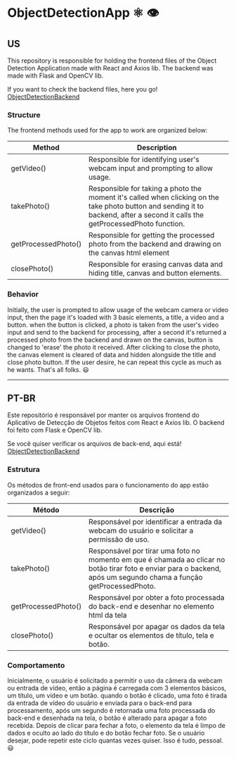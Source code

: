 # ObjectDetectionApp :atom_symbol: :eye:
## US

This repository is responsible for holding the frontend files of the Object Detection Application made with React and Axios lib. The backend was made with Flask and OpenCV lib.

If you want to check the backend files, here you go! [ObjectDetectionBackend](https://github.com/GuilhermeSimaos/ObjectDetectionApp.git)

### Structure

The frontend methods used for the app to work are organized below:

| Method              | Description                                                  |
| ------------------- | ------------------------------------------------------------ |
| getVideo()          | Responsible for identifying user's webcam input and prompting to allow usage. |
| takePhoto()         | Responsible for taking a photo the moment it's called when clicking on the take photo button and sending it to backend, after a second it calls the getProcessedPhoto function. |
| getProcessedPhoto() | Responsible for  getting the processed photo from the backend and drawing on the canvas html element |
| closePhoto()        | Responsible for erasing canvas data and hiding title, canvas and button elements. |

### Behavior

Initially, the user is prompted to allow usage of the webcam camera or video input, then the page it's loaded with 3 basic elements, a title, a video and a button. when the button is clicked, a photo is taken from the user's video input and send to the backend for processing, after a second it's returned a processed photo from the backend and drawn on the canvas, button is changed to 'erase' the photo it received. After clicking to close the photo, the canvas element is cleared of data and hidden alongside the title and close photo button. If the user desire, he can repeat this cycle as much as he wants. That's all folks. :smiley:



------



## PT-BR

Este repositório é responsável por manter os arquivos frontend do Aplicativo de Detecção de Objetos feitos com React e Axios lib. O backend foi feito com Flask e OpenCV lib.

Se você quiser verificar os arquivos de back-end, aqui está! [ObjectDetectionBackend](https://github.com/GuilhermeSimaos/ObjectDetectionApp.git)

### Estrutura

Os métodos de front-end usados para o funcionamento do app estão organizados a seguir:



| Método              | Descrição                                                    |
| ------------------- | ------------------------------------------------------------ |
| getVideo()          | Responsável por identificar a entrada da webcam do usuário e solicitar a permissão de uso. |
| takePhoto()         | Responsável por tirar uma foto no momento em que é chamada ao clicar no botão tirar foto e enviar para o backend, após um segundo chama a função getProcessedPhoto. |
| getProcessedPhoto() | Responsável por obter a foto processada do back-end e desenhar no elemento html da tela |
| closePhoto()        | Responsável por apagar os dados da tela e ocultar os elementos de título, tela e botão. |

### Comportamento

Inicialmente, o usuário é solicitado a permitir o uso da câmera da webcam ou entrada de vídeo, então a página é carregada com 3 elementos básicos, um título, um vídeo e um botão. quando o botão é clicado, uma foto é tirada da entrada de vídeo do usuário e enviada para o back-end para processamento, após um segundo é retornada uma foto processada do back-end e desenhada na tela, o botão é alterado para apagar a foto recebida. Depois de clicar para fechar a foto, o elemento da tela é limpo de dados e oculto ao lado do título e do botão fechar foto. Se o usuário desejar, pode repetir este ciclo quantas vezes quiser. Isso é tudo, pessoal. :smiley:
